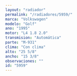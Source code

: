 ```yaml
---
layout: "radiador"
permalink: "/radiadores/5959/"
marca: "Volkswagen"
modelo: "Golf"
ano: "1995"
motor: "L4 1.8 2.0"
transmision: "Automática"
parte: "M-931"
clima: "Con clima"
alto: "25 5/8"
ancho: "15 3/8"
observaciones: ""
id: "5959"
---
```


